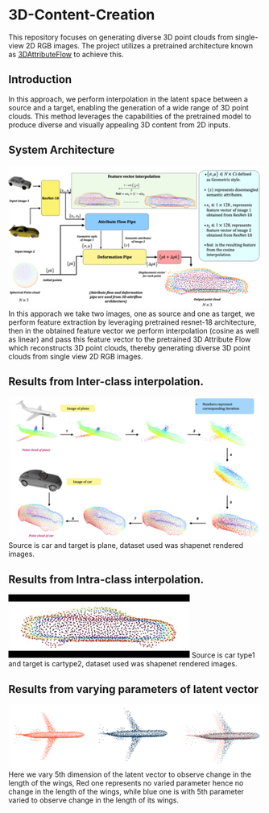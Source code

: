 # 3D-Content-Creation
This repository focuses on generating diverse 3D point clouds from single-view 2D RGB images. The project utilizes a pretrained architecture known as [3DAttributeFlow](https://github.com/junshengzhou/3DAttriFlow) to achieve this.
## Introduction 
In this approach, we perform interpolation in the latent space between a source and a target, enabling the generation of a wide range of 3D point clouds. This method leverages the capabilities of the pretrained model to produce diverse and visually appealing 3D content from 2D inputs.

## System Architecture
![Archi](https://github.com/Jatinkalal/3D-Content-Creation/blob/main/Images/%E2%80%8Efinal_block_diagram.%E2%80%8E001.jpeg)
In this apporach we take two images, one as source and one as target, we perform feature extraction by leveraging pretrained resnet-18 architecture, then in the obtained feature vector we perform interpolation (cosine as well as linear) and pass this feature vector to the pretrained 3D Attribute Flow which reconstructs 3D point clouds, thereby generating diverse 3D point clouds from single view 2D RGB images.

## Results from Inter-class interpolation.
![inter](https://github.com/Jatinkalal/3D-Content-Creation/blob/main/Images/Plane2car.002.jpeg)
Source is car and target is plane, dataset used was shapenet rendered images.

## Results from Intra-class interpolation.
![intra](https://github.com/Jatinkalal/3D-Content-Creation/blob/main/Images/1.gif)
Source is car type1 and target is cartype2, dataset used was shapenet rendered images.

## Results from varying parameters of latent vector
![len](https://github.com/Jatinkalal/3D-Content-Creation/blob/main/Images/PlaneLen.png)
Here we vary 5th dimension of the latent vector to observe change in the length of the wings, Red one represents no varied parameter hence no change in the length of the wings, while blue one is with  5th parameter varied to observe change in the length of its wings.










